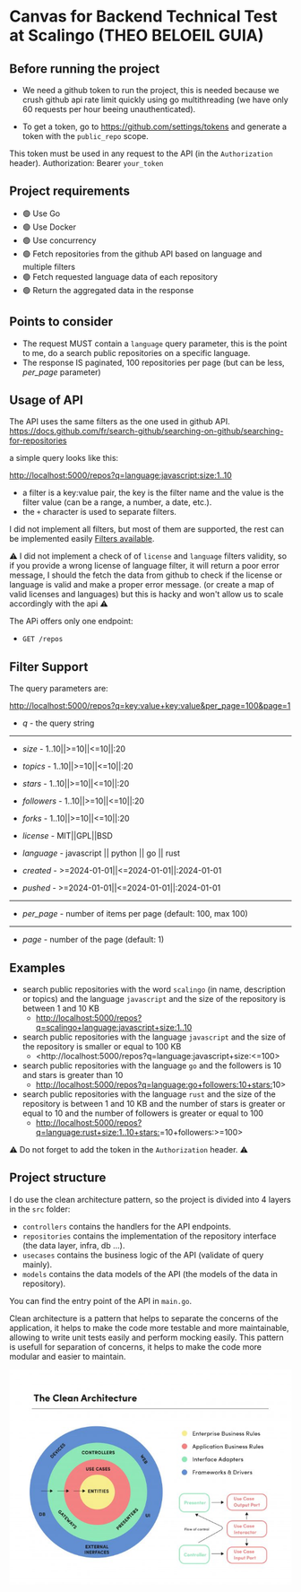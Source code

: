 # Canvas for Backend Technical Test at Scalingo (THEO BELOEIL GUIA)

## Before running the project

- We need a github token to run the project, this is needed because we crush github api rate limit quickly using go multithreading (we have only 60 requests per hour beeing unauthenticated).

- To get a token, go to <https://github.com/settings/tokens> and generate a token with the `public_repo` scope.

This token must be used in any request to the API (in the `Authorization` header).
Authorization: Bearer `your_token`

## Project requirements

- 🟢 Use Go
- 🟢 Use Docker
- 🟢 Use concurrency
- 🟢 Fetch repositories from the github API based on language and multiple filters
- 🟢 Fetch requested language data of each repository
- 🟢 Return the aggregated data in the response

## Points to consider

- The request MUST contain a `language` query parameter, this is the point to me, do a search public repositories on a specific language.
- The response IS paginated, 100 repositories per page (but can be less, *per_page* parameter)

## Usage of API

The API uses the same filters as the one used in github API.
<https://docs.github.com/fr/search-github/searching-on-github/searching-for-repositories>

a simple query looks like this:

<http://localhost:5000/repos?q=language:javascript:size:1..10>

- a filter is a key:value pair, the key is the filter name and the value is the filter value (can be a range, a number, a date, etc.).
- the `+` character is used to separate filters.

I did not implement all filters, but most of them are supported, the rest can be implemented easily [Filters available](#filter-support).

⚠️ I did not implement a check of  of `license` and `language` filters validity, so if you provide a wrong license of language filter, it will return a poor error message, I should the fetch the data from github to check if the license or language is valid and make a proper error message. (or create a map of valid licenses and languages) but this is hacky and won't allow us to scale accordingly with the api ⚠️

The APi offers only one endpoint:

- `GET /repos`

## Filter Support

The query parameters are:

<http://localhost:5000/repos?q=key:value+key:value&per_page=100&page=1>

- *q* - the query string

___

- *size*     - 1..10||>=10||<=10||:20
- *topics* - 1..10||>=10||<=10||:20
- *stars*    - 1..10||>=10||<=10||:20
- *followers* - 1..10||>=10||<=10||:20
- *forks*     - 1..10||>=10||<=10||:20

- *license* - MIT||GPL||BSD
- *language* - javascript || python || go || rust

- *created* - >=2024-01-01||<=2024-01-01||:2024-01-01
- *pushed* - >=2024-01-01||<=2024-01-01||:2024-01-01

___

- *per_page* - number of items per page (default: 100, max 100)

___

- *page* - number of the page (default: 1)

## Examples

- search public repositories with the word `scalingo` (in name, description or topics) and the language `javascript` and the size of the repository is between 1 and 10 KB
  - <http://localhost:5000/repos?q=scalingo+language:javascript+size:1..10>
- search public repositories with the language `javascript` and the size of the repository is smaller or equal to 100 KB
  - <http://localhost:5000/repos?q=language:javascript+size:<=100>
- search public repositories with the language `go` and the followers is 10 and stars is greater than 10
  - <http://localhost:5000/repos?q=language:go+followers:10+stars:>10>
- search public repositories with the language `rust` and the size of the repository is between 1 and 10 KB and the number of stars is greater or equal to 10 and the number of followers is greater or equal to 100
  - <http://localhost:5000/repos?q=language:rust+size:1..10+stars:>=10+followers:>=100>

⚠️ Do not forget to add the token in the `Authorization` header. ⚠️

## Project structure

I do use the clean architecture pattern, so the project is divided into 4 layers in the `src` folder:

- `controllers` contains the handlers for the API endpoints.
- `repositories` contains the implementation of the repository interface (the data layer, infra, db ...).
- `usecases` contains the business logic of the API (validate of query mainly).
- `models` contains the data models of the API (the models of the data in repository).

You can find the entry point of the API in `main.go`.

Clean architecture is a pattern that helps to separate the concerns of the application, it helps to make the code more testable and more maintainable, allowing to write unit tests easily and perform mocking easily.
This pattern is usefull for separation of concerns, it helps to make the code more modular and easier to maintain.

![Description of image](./clean-archi.jpeg)
